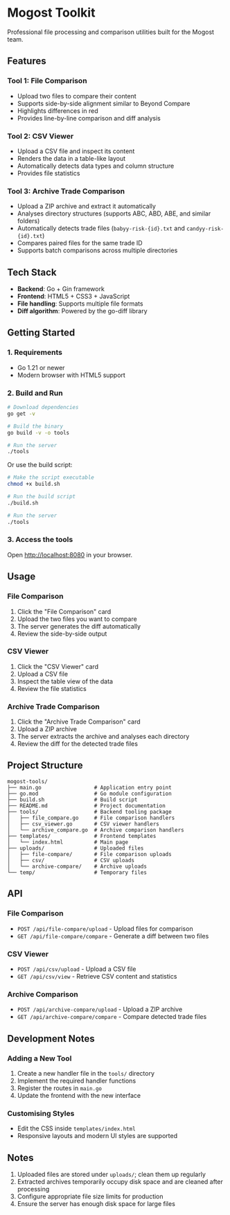 # Mogost Toolkit

Professional file processing and comparison utilities built for the Mogost team.

## Features

### Tool 1: File Comparison
- Upload two files to compare their content
- Supports side-by-side alignment similar to Beyond Compare
- Highlights differences in red
- Provides line-by-line comparison and diff analysis

### Tool 2: CSV Viewer
- Upload a CSV file and inspect its content
- Renders the data in a table-like layout
- Automatically detects data types and column structure
- Provides file statistics

### Tool 3: Archive Trade Comparison
- Upload a ZIP archive and extract it automatically
- Analyses directory structures (supports ABC, ABD, ABE, and similar folders)
- Automatically detects trade files (`babyy-risk-{id}.txt` and `candyy-risk-{id}.txt`)
- Compares paired files for the same trade ID
- Supports batch comparisons across multiple directories

## Tech Stack

- **Backend**: Go + Gin framework
- **Frontend**: HTML5 + CSS3 + JavaScript
- **File handling**: Supports multiple file formats
- **Diff algorithm**: Powered by the go-diff library

## Getting Started

### 1. Requirements
- Go 1.21 or newer
- Modern browser with HTML5 support

### 2. Build and Run

```bash
# Download dependencies
go get -v

# Build the binary
go build -v -o tools

# Run the server
./tools
```

Or use the build script:

```bash
# Make the script executable
chmod +x build.sh

# Run the build script
./build.sh

# Run the server
./tools
```

### 3. Access the tools

Open <http://localhost:8080> in your browser.

## Usage

### File Comparison
1. Click the "File Comparison" card
2. Upload the two files you want to compare
3. The server generates the diff automatically
4. Review the side-by-side output

### CSV Viewer
1. Click the "CSV Viewer" card
2. Upload a CSV file
3. Inspect the table view of the data
4. Review the file statistics

### Archive Trade Comparison
1. Click the "Archive Trade Comparison" card
2. Upload a ZIP archive
3. The server extracts the archive and analyses each directory
4. Review the diff for the detected trade files

## Project Structure

```
mogost-tools/
├── main.go                 # Application entry point
├── go.mod                  # Go module configuration
├── build.sh                # Build script
├── README.md               # Project documentation
├── tools/                  # Backend tooling package
│   ├── file_compare.go     # File comparison handlers
│   ├── csv_viewer.go       # CSV viewer handlers
│   └── archive_compare.go  # Archive comparison handlers
├── templates/              # Frontend templates
│   └── index.html          # Main page
├── uploads/                # Uploaded files
│   ├── file-compare/       # File comparison uploads
│   ├── csv/                # CSV uploads
│   └── archive-compare/    # Archive uploads
└── temp/                   # Temporary files
```

## API

### File Comparison
- `POST /api/file-compare/upload` - Upload files for comparison
- `GET /api/file-compare/compare` - Generate a diff between two files

### CSV Viewer
- `POST /api/csv/upload` - Upload a CSV file
- `GET /api/csv/view` - Retrieve CSV content and statistics

### Archive Comparison
- `POST /api/archive-compare/upload` - Upload a ZIP archive
- `GET /api/archive-compare/compare` - Compare detected trade files

## Development Notes

### Adding a New Tool
1. Create a new handler file in the `tools/` directory
2. Implement the required handler functions
3. Register the routes in `main.go`
4. Update the frontend with the new interface

### Customising Styles
- Edit the CSS inside `templates/index.html`
- Responsive layouts and modern UI styles are supported

## Notes

1. Uploaded files are stored under `uploads/`; clean them up regularly
2. Extracted archives temporarily occupy disk space and are cleaned after processing
3. Configure appropriate file size limits for production
4. Ensure the server has enough disk space for large files
 
 